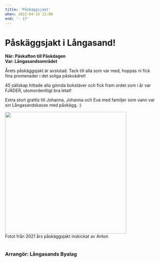 ```yaml
---
title: 'Påskäggsjakt'
when: 2022-04-16 12:00
end: '- 17'
---
```

# Påskäggsjakt i Långasand!

<strong>När: Påskafton till Påskdagen</strong><br>
<strong>Var: Långasandsområdet</strong>

Årets påskäggsjakt är avslutad. Tack till alla som var med, hoppas ni fick fina promenader i det soliga påskvädret!

45 sällskap hittade alla gömda bokstäver och fick fram ordet som i år var FJÄDER, utomordentligt bra letat!

Extra stort grattis till Johanna, Johanna och Eva med familjer som vann var sin Långasandskasse med påskägg. :) 

<div class="full-width center">
    <img width="400" src="/assets/images/paskjakt_2021.jpg"/>
</div>
<div class="center">
    <span>Fotot från 2021 års påskäggsjakt inskickat av Anton</span>
</div>

<br>

### Arrangör: Långasands Byalag
